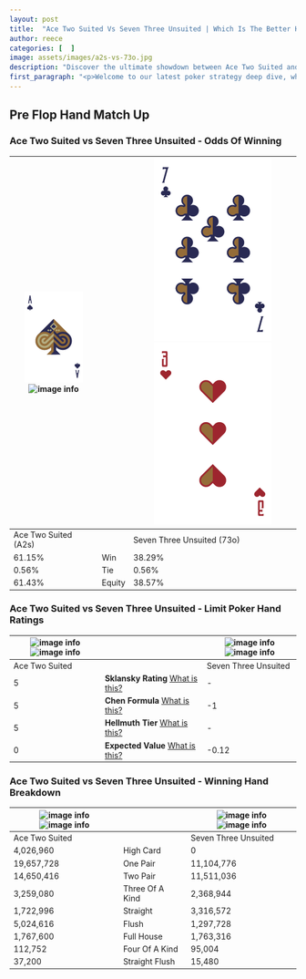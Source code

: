 ```yaml
---
layout: post
title:  "Ace Two Suited Vs Seven Three Unsuited | Which Is The Better Hand In Poker? A Complete Guide"
author: reece
categories: [  ]
image: assets/images/a2s-vs-73o.jpg
description: "Discover the ultimate showdown between Ace Two Suited and Seven Three Unsuited in poker! Uncover the odds, strategies, and scenarios where one hand triumphs over the other. Get ready to up your poker game with this thrilling analysis."
first_paragraph: "<p>Welcome to our latest poker strategy deep dive, where we're pitting two distinct hands against each other in a high-stakes showdown: Ace Two Suited vs Seven Three Unsuited.</p><p>In the dynamic world of poker, every decision counts, and knowing which hand holds the upper hand is key to your success at the table.</p><p>In this article, we'll dissect these two hands, explore the scenarios where one dominates the other, and equip you with the knowledge to make strategic choices that can tip the odds in your favor.</p><p>Get ready to unravel the intriguing dynamics of these poker hands and elevate your game to new heights.</p>"
---
```




[comment]: # (sp0)

## Pre Flop Hand Match Up

<div class="table hand-ratings" markdown="1"> 



### Ace Two Suited vs Seven Three Unsuited - Odds Of Winning


    
| ![image info](assets/images/hand1/a.png) ![image info](assets/images/hand1/2s.png) |  | ![image info](assets/images/hand2/7.png) ![image info](assets/images/hand2/3o.png) |
| -------- | -------- | -------- |
| Ace Two Suited (A2s) |  | Seven Three Unsuited (73o) |
| 61.15% | Win | 38.29% |
| 0.56% | Tie | 0.56% |
| 61.43% | Equity | 38.57% |




[comment]: # (sp1)



### Ace Two Suited vs Seven Three Unsuited - Limit Poker Hand Ratings


    
| ![image info](https://www.riverpairs.com/assets/images/hand1/a.png) ![image info](https://www.riverpairs.com/assets/images/hand1/2s.png) |  | ![image info](https://www.riverpairs.com/assets/images/hand2/7.png) ![image info](https://www.riverpairs.com/assets/images/hand2/3o.png) |
| -------- | -------- | -------- |
| Ace Two Suited |  | Seven Three Unsuited |
| 5 | **Sklansky Rating** [What is this?](/sklansky-rating-explained) | - |
| 5 | **Chen Formula** [What is this?](/chen-formula-explained) | -1 |
| 5 | **Hellmuth Tier** [What is this?](/Hellmuth-tier-explained) | - |
| 0 | **Expected Value** [What is this?](/expected-value-explained) | -0.12 |




[comment]: # (sp2)



### Ace Two Suited vs Seven Three Unsuited - Winning Hand Breakdown


    
| ![image info](https://www.riverpairs.com/assets/images/hand1/a.png) ![image info](https://www.riverpairs.com/assets/images/hand1/2s.png) |  | ![image info](https://www.riverpairs.com/assets/images/hand2/7.png) ![image info](https://www.riverpairs.com/assets/images/hand2/3o.png) |
| -------- | -------- | -------- |
| Ace Two Suited |  | Seven Three Unsuited |
| 4,026,960 | High Card | 0 |
| 19,657,728 | One Pair | 11,104,776 |
| 14,650,416 | Two Pair | 11,511,036 |
| 3,259,080 | Three Of A Kind | 2,368,944 |
| 1,722,996 | Straight | 3,316,572 |
| 5,024,616 | Flush | 1,297,728 |
| 1,767,600 | Full House | 1,763,316 |
| 112,752 | Four Of A Kind | 95,004 |
| 37,200 | Straight Flush | 15,480 |




[comment]: # (sp3)



</div>

[comment]: # (sp4)



[comment]: # (sp5)

